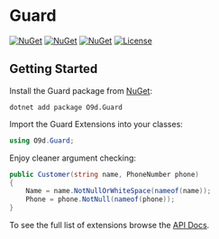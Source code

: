 # Guard

[![NuGet](https://img.shields.io/nuget/v/O9d.Guard.svg)](https://www.nuget.org/packages/O9d.Guard)
[![NuGet](https://img.shields.io/nuget/vpre/O9d.Guard?label=Pre-release)](https://www.nuget.org/packages/O9d.Guard)
[![NuGet](https://img.shields.io/nuget/dt/O9d.Guard.svg)](https://www.nuget.org/packages/O9d.Guard)
[![License](https://img.shields.io/:license-mit-blue.svg)](https://benfoster.mit-license.org/)

## Getting Started

Install the Guard package from [NuGet](https://www.nuget.org/packages/O9d.Guard):

```
dotnet add package O9d.Guard
```

Import the Guard Extensions into your classes:

```c#
using O9d.Guard;
```

Enjoy cleaner argument checking:

```c#
public Customer(string name, PhoneNumber phone)
{
    Name = name.NotNullOrWhiteSpace(nameof(name));
    Phone = phone.NotNull(nameof(phone));
}
```

To see the full list of extensions browse the [API Docs](xref:O9d.Guard).
